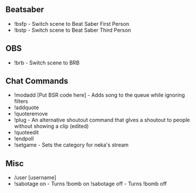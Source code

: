 ## Beatsaber
- !bsfp - Switch scene to Beat Saber First Person  
- !bstp - Switch scene to Beat Saber Third Person  

## OBS
- !brb - Switch scene to BRB  

## Chat Commands
- !modadd [Put BSR code here] - Adds song to the queue while ignoring filters  
- !addquote  
- !quoteremove  
- !plug - An alternative shoutout command that gIves a shoutout to people without showing a clip (edited)  
- !quoteedit  
- !endpoll  
- !setgame - Sets the category for neka's stream

## Misc
- /user [username]  
- !sabotage on - Turns !bomb on !sabotage off - Turns !bomb off